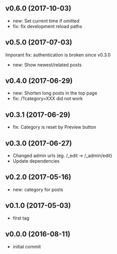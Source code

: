 ## v0.6.0 (2017-10-03)

- new: Set current time if omitted
- fix: fix development reload paths

## v0.5.0 (2017-07-03)

Imporant fix: authentication is broken since v0.3.0

- new: Show newest/related posts

## v0.4.0 (2017-06-29)

- new: Shorten long posts in the top page
- fix: /?category=XXX did not work

## v0.3.1 (2017-06-29)

- fix: Category is reset by Preview button

## v0.3.0 (2017-06-27)

- Changed admin urls (eg. /_edit -> /_admin/edit)
- Update dependencies

## v0.2.0 (2017-05-16)

- new: category for posts

## v0.1.0 (2017-05-03)

- first tag 

## v0.0.0 (2016-08-11)

- initial commit
